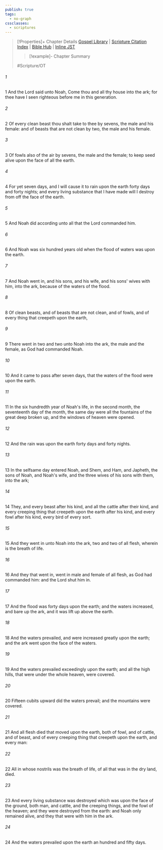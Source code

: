 ```yaml
---
publish: true
tags:
  - no-graph
cssclasses:
  - scriptures
---
```

>[!Properties]+ Chapter Details
>[Gospel Library](https://churchofjesuschrist.org/study/scriptures/ot/gen/7?lang=eng)    |    [Scripture Citation Index](https://scriptures.byu.edu/#06507::c06507)    |    [Bible Hub](https://biblehub.com/genesis/7.htm)    |    [Inline JST](https://scripturetoolbox.com/html/ic/Genesis/7.html)
>>[!example]- Chapter Summary
>> 
> 
>
>#Scripture/OT
###### 1
1 And the Lord said unto Noah, Come thou and all thy house into the ark; for thee have I seen righteous before me in this generation.
###### 2
2 Of every clean beast thou shalt take to thee by sevens, the male and his female: and of beasts that are not clean by two, the male and his female.
###### 3
3 Of fowls also of the air by sevens, the male and the female; to keep seed alive upon the face of all the earth.
###### 4
4 For yet seven days, and I will cause it to rain upon the earth forty days and forty nights; and every living substance that I have made will I destroy from off the face of the earth.
###### 5
5 And Noah did according unto all that the Lord commanded him.
###### 6
6 And Noah was six hundred years old when the flood of waters was upon the earth.
###### 7
7 And Noah went in, and his sons, and his wife, and his sons' wives with him, into the ark, because of the waters of the flood.
###### 8
8 Of clean beasts, and of beasts that are not clean, and of fowls, and of every thing that creepeth upon the earth,
###### 9
9 There went in two and two unto Noah into the ark, the male and the female, as God had commanded Noah.
###### 10
10 And it came to pass after seven days, that the waters of the flood were upon the earth.
###### 11
11 In the six hundredth year of Noah's life, in the second month, the seventeenth day of the month, the same day were all the fountains of the great deep broken up, and the windows of heaven were opened.
###### 12
12 And the rain was upon the earth forty days and forty nights.
###### 13
13 In the selfsame day entered Noah, and Shem, and Ham, and Japheth, the sons of Noah, and Noah's wife, and the three wives of his sons with them, into the ark;
###### 14
14 They, and every beast after his kind, and all the cattle after their kind, and every creeping thing that creepeth upon the earth after his kind, and every fowl after his kind, every bird of every sort.
###### 15
15 And they went in unto Noah into the ark, two and two of all flesh, wherein is the breath of life.
###### 16
16 And they that went in, went in male and female of all flesh, as God had commanded him: and the Lord shut him in.
###### 17
17 And the flood was forty days upon the earth; and the waters increased, and bare up the ark, and it was lift up above the earth.
###### 18
18 And the waters prevailed, and were increased greatly upon the earth; and the ark went upon the face of the waters.
###### 19
19 And the waters prevailed exceedingly upon the earth; and all the high hills, that were under the whole heaven, were covered.
###### 20
20 Fifteen cubits upward did the waters prevail; and the mountains were covered.
###### 21
21 And all flesh died that moved upon the earth, both of fowl, and of cattle, and of beast, and of every creeping thing that creepeth upon the earth, and every man:
###### 22
22 All in whose nostrils was the breath of life, of all that was in the dry land, died.
###### 23
23 And every living substance was destroyed which was upon the face of the ground, both man, and cattle, and the creeping things, and the fowl of the heaven; and they were destroyed from the earth: and Noah only remained alive, and they that were with him in the ark.
###### 24
24 And the waters prevailed upon the earth an hundred and fifty days.
